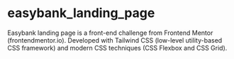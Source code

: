 # easybank_landing_page
Easybank landing page is a front-end challenge from Frontend Mentor (frontendmentor.io). Developed with Tailwind CSS (low-level utility-based CSS framework) and modern CSS techniques (CSS Flexbox and CSS Grid).
